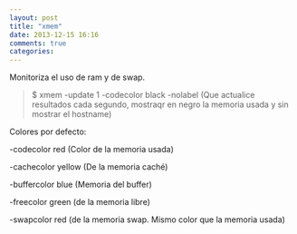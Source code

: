 ```yaml
---
layout: post
title: "xmem"
date: 2013-12-15 16:16
comments: true
categories: 
---
```

Monitoriza el uso de ram y de swap.

>$ xmem -update 1 -codecolor black -nolabel (Que actualice resultados cada segundo, mostraqr en negro la memoria usada y sin mostrar el hostname) 

Colores por defecto:

-codecolor red (Color de la memoria usada)

-cachecolor yellow (De la memoria caché)

-buffercolor blue (Memoria del buffer)

-freecolor green (de la memoria libre)

-swapcolor red (de la memoria swap. Mismo color que la memoria usada)

